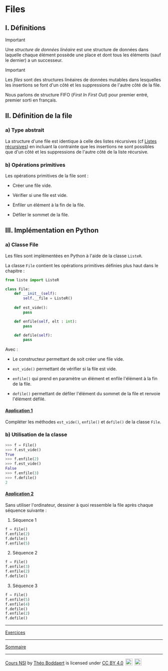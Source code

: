 # Files

## I. Définitions

> [!IMPORTANT]
> Une *structure de données linéaire* est une structure de données dans laquelle chaque élément possède une place et dont tous les éléments (sauf le dernier) a un successeur.

> [!IMPORTANT]
> Les *files* sont des structures linéaires de données mutables dans lesquelles les insertions se font d'un côté et les suppressions de l'autre côté de la file.

Nous parlons de structure FIFO (*First In First Out*) pour premier entré, premier sorti en français.

## II. Définition de la file

### a) Type abstrait

La structure d'une file est identique à celle des listes récursives (cf [Listes récursives](Listes_recursives.md)) en incluant la contrainte que les insertions ne sont possibles que d'un côté et les suppressions de l'autre côté de la liste récursive.

### b) Opérations primitives

Les opérations primitives de la file sont :

- Créer une file vide.

- Vérifier si une file est vide.

- Enfiler un élément à la fin de la file.

- Défiler le sommet de la file.

## III. Implémentation en Python

### a) Classe File

Les files sont implémentées en Python à l'aide de la classe `ListeR`.

La classe `File` contient les opérations primitives définies plus haut dans le chapitre :


```python
from liste import ListeR

class File:
    def __init__(self):
        self.__file = ListeR()
    
    def est_vide():
        pass

    def enfile(self, elt : int):
        pass

    def defile(self):
        pass
```

Avec :

- Le constructeur permettant de soit créer une file vide.

- `est_vide()` permettant de vérifier si la file est vide.

- `enfile()` qui prend en paramètre un élément et enfile l'élément à la fin de la file.

- `defile()` permettant de défiler l'élément du sommet de la file et renvoie l'élément défilé.

#### <ins>Application 1</ins>

Compléter les méthodes `est_vide()`, `enfile()` et `defile()` de la classe `File`.

### b) Utilisation de la classe 

```python
>>> f = File()
>>> f.est_vide()
True
>>> f.enfile(2)
>>> f.est_vide()
False
>>> f.enfile(3)
>>> f.defile()
2
```

#### <ins>Application 2</ins>

Sans utiliser l'ordinateur, dessiner à quoi ressemble la file après chaque séquence suivante :

1. Séquence 1
```python
f = File()
f.enfile(2)
f.defile()
f.enfile(5)
```

2. Séquence 2
```python
f = File()
f.enfile(3)
f.enfile(2)
f.defile()
```

3. Séquence 3
```python
f = File()
f.enfile(5)
f.enfile(4)
f.defile()
f.enfile(2)
f.defile()
```
_________

[Exercices](./Exercices/Exercices_files.md)

_______________

[Sommaire](./../../README.md)

___________

<p xmlns:cc="http://creativecommons.org/ns#" xmlns:dct="http://purl.org/dc/terms/"><a property="dct:title" rel="cc:attributionURL" href="https://github.com/boddaert/nsi">Cours NSI</a> by <a rel="cc:attributionURL dct:creator" property="cc:attributionName" href="https://github.com/boddaert">Théo Boddaert</a> is licensed under <a href="https://creativecommons.org/licenses/by/4.0/?ref=chooser-v1" target="_blank" rel="license noopener noreferrer" style="display:inline-block;">CC BY 4.0</a>  <img style="height:22px!important;margin-left:3px;vertical-align:text-bottom;" src="https://mirrors.creativecommons.org/presskit/icons/cc.svg?ref=chooser-v1" alt="">  <img style="height:22px!important;margin-left:3px;vertical-align:text-bottom;" src="https://mirrors.creativecommons.org/presskit/icons/by.svg?ref=chooser-v1" alt=""></p> 